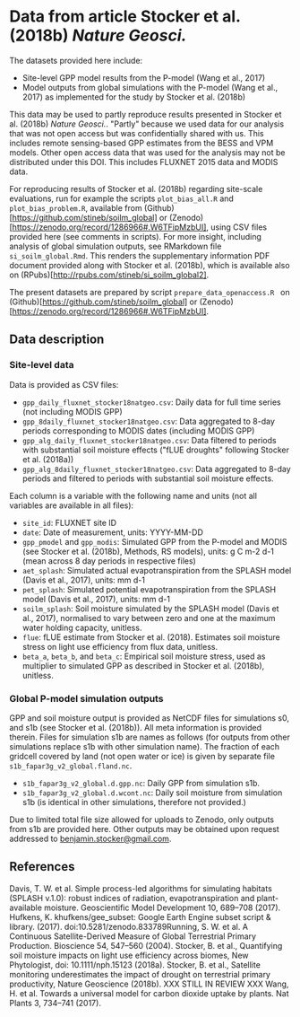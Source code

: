 # Data from article Stocker et al. (2018b) *Nature Geosci.*

The datasets provided here include:

- Site-level GPP model results from the P-model (Wang et al., 2017)
- Model outputs from global simulations with the P-model (Wang et al., 2017) as implemented for the study by Stocker et al. (2018b)

This data may be used to partly reproduce results presented in Stocker et al. (2018b) *Nature Geosci.*. "Partly" because we used data for our analysis that was not open access but was confidentially shared with us. This includes remote sensing-based GPP estimates from the BESS and VPM models. Other open access data that was used for the analysis may not be distributed under this DOI. This includes FLUXNET 2015 data and MODIS data.

For reproducing results of Stocker et al. (2018b) regarding site-scale evaluations, run for example the scripts `plot_bias_all.R` and `plot_bias_problem.R`, available from (Github)[https://github.com/stineb/soilm_global] or (Zenodo)[https://zenodo.org/record/1286966#.W6TFipMzbUI], using CSV files provided here (see comments in scripts). For more insight, including analysis of global simulation outputs, see RMarkdown file `si_soilm_global.Rmd`. This renders the supplementary information PDF document provided along with Stocker et al. (2018b), which is available also on (RPubs)[http://rpubs.com/stineb/si_soilm_global2].

The present datasets are prepared by script `prepare_data_openaccess.R ` on (Github)[https://github.com/stineb/soilm_global] or (Zenodo)[https://zenodo.org/record/1286966#.W6TFipMzbUI].

## Data description

### Site-level data

Data is provided as CSV files:

- `gpp_daily_fluxnet_stocker18natgeo.csv`: Daily data for full time series (not including MODIS GPP)
- `gpp_8daily_fluxnet_stocker18natgeo.csv`: Data aggregated to 8-day periods corresponding to MODIS dates (including MODIS GPP)
- `gpp_alg_daily_fluxnet_stocker18natgeo.csv`: Data filtered to periods with substantial soil moisture effects ("fLUE droughts" following Stocker et al. (2018a))
- `gpp_alg_8daily_fluxnet_stocker18natgeo.csv`: Data aggregated to 8-day periods and filtered to periods with substantial soil moisture effects.

Each column is a variable with the following name and units (not all variables are available in all files):

- `site_id`: FLUXNET site ID 
- `date`: Date of measurement, units: YYYY-MM-DD
- `gpp_pmodel` and `gpp_modis`: Simulated GPP from the P-model and MODIS (see Stocker et al. (2018b), Methods, RS models), units: g C m-2 d-1 (mean across 8 day periods in respective files)
- `aet_splash`: Simulated actual evapotranspiration from the SPLASH model (Davis et al., 2017), units: mm d-1
- `pet_splash`: Simulated potential evapotranspiration from the SPLASH model (Davis et al., 2017), units: mm d-1
- `soilm_splash`: Soil moisture simulated by the SPLASH model (Davis et al., 2017), normalised to vary between zero and one at the maximum water holding capacity, unitless.
- `flue`: fLUE estimate from Stocker et al. (2018). Estimates soil moisture stress on light use efficiency from flux data, unitless.
- `beta_a`, `beta_b`, and `beta_c`: Empirical soil moisture stress, used as multiplier to simulated GPP as described in Stocker et al. (2018b), unitless.

### Global P-model simulation outputs

GPP and soil moisture output is provided as NetCDF files for simulations s0, and s1b (see Stocker et al. (2018b)). All meta information is provided therein. Files for simulation s1b are names as follows (for outputs from other simulations replace s1b with other simulation name). The fraction of each gridcell covered by land (not open water or ice) is given by separate file `s1b_fapar3g_v2_global.fland.nc`.

- `s1b_fapar3g_v2_global.d.gpp.nc`: Daily GPP from simulation s1b.
- `s1b_fapar3g_v2_global.d.wcont.nc`: Daily soil moisture from simulation s1b (is identical in other simulations, therefore not provided.)

Due to limited total file size allowed for uploads to Zenodo, only outputs from s1b are provided here. Other outputs may be obtained upon request addressed to benjamin.stocker@gmail.com. 

## References

Davis, T. W. et al. Simple process-led algorithms for simulating habitats (SPLASH v.1.0): robust indices of radiation, evapotranspiration and plant-available moisture. Geoscientific Model Development 10, 689–708 (2017).
Hufkens, K. khufkens/gee_subset: Google Earth Engine subset script & library. (2017). doi:10.5281/zenodo.833789Running, S. W. et al. A Continuous Satellite-Derived Measure of Global Terrestrial Primary Production. Bioscience 54, 547–560 (2004).
Stocker, B. et al., Quantifying soil moisture impacts on light use efficiency across biomes, New Phytologist, doi: 10.1111/nph.15123 (2018a).
Stocker, B. et al., Satellite monitoring underestimates the impact of drought on terrestrial primary productivity, Nature Geoscience (2018b). XXX STILL IN REVIEW XXX
Wang, H. et al. Towards a universal model for carbon dioxide uptake by plants. Nat Plants 3, 734–741 (2017).
